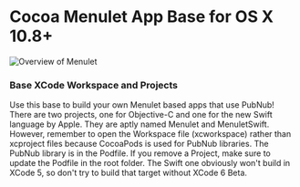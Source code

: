 # Cocoa Menulet App Base for OS X 10.8+ 

![Overview of Menulet](https://raw.github.com/scalabl3/PubNub-Cocoa-Menulet/master/screenshots/menulet-overview.png "Menulet Overview")

### Base XCode Workspace and Projects

Use this base to build your own Menulet based apps that use PubNub! 
There are two projects, one for Objective-C and one for the new Swift language by Apple.
They are aptly named Menulet and MenuletSwift. 
However, remember to open the Workspace file (xcworkspace) rather than xcproject files because CocoaPods is used for PubNub libraries.
The PubNub library is in the Podfile.
If you remove a Project, make sure to update the Podfile in the root folder.
The Swift one obviously won't build in XCode 5, so don't try to build that target without XCode 6 Beta.

